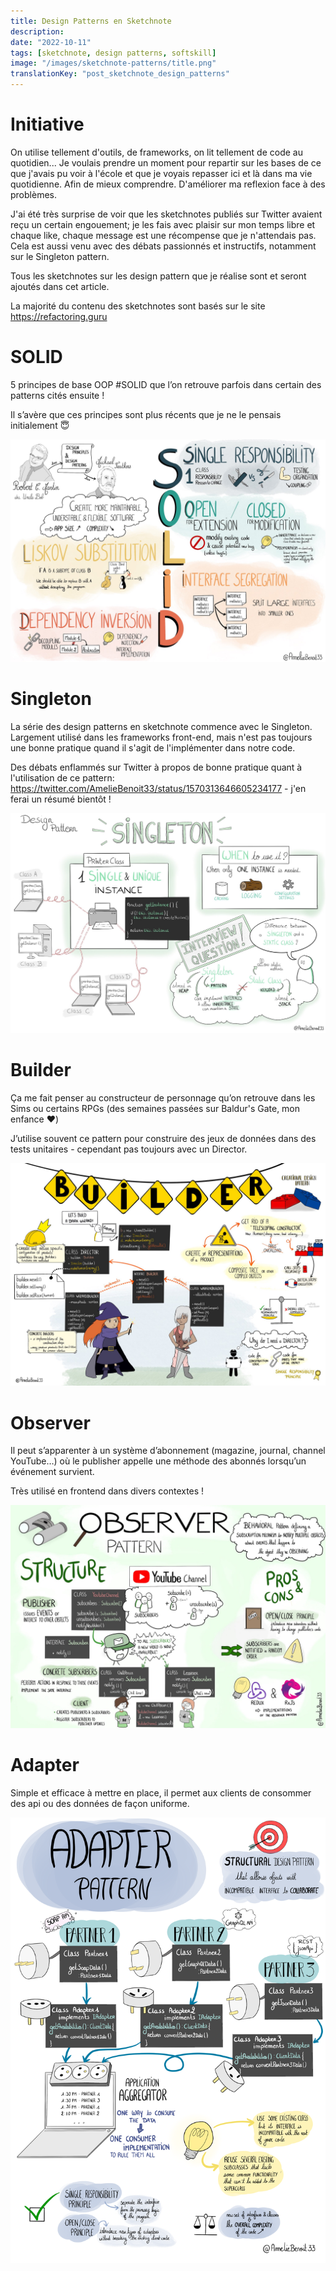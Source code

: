 ```yaml
---
title: Design Patterns en Sketchnote
description:
date: "2022-10-11"
tags: [sketchnote, design patterns, softskill]
image: "/images/sketchnote-patterns/title.png"
translationKey: "post_sketchnote_design_patterns"
---
```


# Initiative

On utilise tellement d'outils, de frameworks, on lit tellement de code au quotidien... Je voulais prendre un moment pour repartir sur les bases de ce que j'avais pu voir à l'école et que je voyais repasser ici et là dans ma vie quotidienne. Afin de mieux comprendre. D'améliorer ma reflexion face à des problèmes.

J'ai été très surprise de voir que les sketchnotes publiés sur Twitter avaient reçu un certain engouement; je les fais avec plaisir sur mon temps libre et chaque like, chaque message est une récompense que je n'attendais pas. Cela est aussi venu avec des débats passionnés et instructifs, notamment sur le Singleton pattern.

Tous les sketchnotes sur les design pattern que je réalise sont et seront ajoutés dans cet article.

La majorité du contenu des sketchnotes sont basés sur le site https://refactoring.guru

# SOLID

5 principes de base OOP #SOLID que l’on retrouve parfois dans certain des patterns cités ensuite !

Il s’avère que ces principes sont plus récents que je ne le pensais initialement 😇

![SOLID](/images/sketchnote-patterns/solid.jpg)

# Singleton

La série des design patterns en sketchnote commence avec le Singleton. Largement utilisé dans les frameworks front-end, mais n'est pas toujours une bonne pratique quand il s'agit de l'implémenter dans notre code.

Des débats enflammés sur Twitter à propos de bonne pratique quant à l'utilisation de ce pattern: https://twitter.com/AmelieBenoit33/status/1570313646605234177 - j'en ferai un résumé bientôt !

![Singleton](/images/sketchnote-patterns/singleton.jpg)

# Builder

Ça me fait penser au constructeur de personnage qu’on retrouve dans les Sims ou certains RPGs (des semaines passées sur Baldur's Gate, mon enfance ❤️)

J’utilise souvent ce pattern pour construire des jeux de données dans des tests unitaires - cependant pas toujours avec un Director.

![Builder](/images/sketchnote-patterns/builder.jpg)

# Observer

Il peut s’apparenter à un système d’abonnement (magazine, journal, channel YouTube…) où le publisher appelle une méthode des abonnés lorsqu’un événement survient.

Très utilisé en frontend dans divers contextes !

![Observer](/images/sketchnote-patterns/observer.jpg)

# Adapter

Simple et efficace à mettre en place, il permet aux clients de consommer des api ou des données de façon uniforme.

![Adapter](/images/sketchnote-patterns/adapter.PNG)

